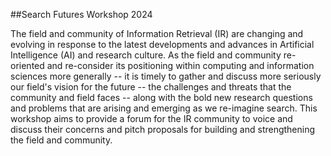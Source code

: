 ##Search Futures Workshop 2024

The field and community of Information Retrieval (IR) are changing and evolving in response to the latest developments and advances in Artificial Intelligence (AI) and research culture. As the field and community re-oriented and re-consider its positioning within computing and information sciences more generally -- it is timely to gather and discuss more seriously our field's vision for the future -- the challenges and threats that the community and field faces -- along with the bold new research questions and problems that are arising and emerging as we re-imagine search. This workshop aims to provide a forum for the IR community to voice and discuss their concerns and pitch proposals for building and strengthening the field and community.